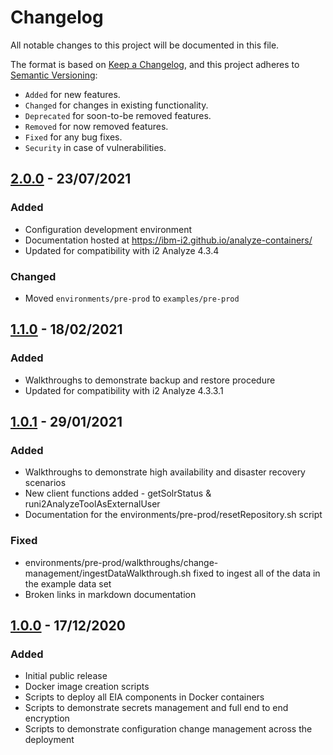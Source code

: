 # Changelog

All notable changes to this project will be documented in this file.

The format is based on [Keep a Changelog], and this project adheres to
[Semantic Versioning]:

* `Added` for new features.
* `Changed` for changes in existing functionality.
* `Deprecated` for soon-to-be removed features.
* `Removed` for now removed features.
* `Fixed` for any bug fixes.
* `Security` in case of vulnerabilities.

## [2.0.0] - 23/07/2021

### Added

- Configuration development environment
- Documentation hosted at https://ibm-i2.github.io/analyze-containers/
- Updated for compatibility with i2 Analyze 4.3.4

### Changed

- Moved `environments/pre-prod` to `examples/pre-prod`

[2.0.0]: https://github.com/IBM-i2/analyze-containers/tree/v2.0.0

## [1.1.0] - 18/02/2021

### Added

- Walkthroughs to demonstrate backup and restore procedure
- Updated for compatibility with i2 Analyze 4.3.3.1

[1.1.0]: https://github.com/IBM-i2/analyze-containers/tree/v1.1.0
## [1.0.1] - 29/01/2021

### Added

- Walkthroughs to demonstrate high availability and disaster recovery scenarios
- New client functions added - getSolrStatus & runi2AnalyzeToolAsExternalUser
- Documentation for the environments/pre-prod/resetRepository.sh script

### Fixed

- environments/pre-prod/walkthroughs/change-management/ingestDataWalkthrough.sh fixed to ingest all of the data in the example data set
- Broken links in markdown documentation

[1.0.1]: https://github.com/IBM-i2/analyze-containers/tree/v1.0.1

## [1.0.0] - 17/12/2020

### Added

- Initial public release
- Docker image creation scripts
- Scripts to deploy all EIA components in Docker containers
- Scripts to demonstrate secrets management and full end to end encryption
- Scripts to demonstrate configuration change management across the deployment

[1.0.0]: https://github.com/IBM-i2/analyze-containers/tree/v1.0.0

[Keep a Changelog]: https://keepachangelog.com/en/1.0.0/
[Semantic Versioning]: https://semver.org/spec/v2.0.0.html